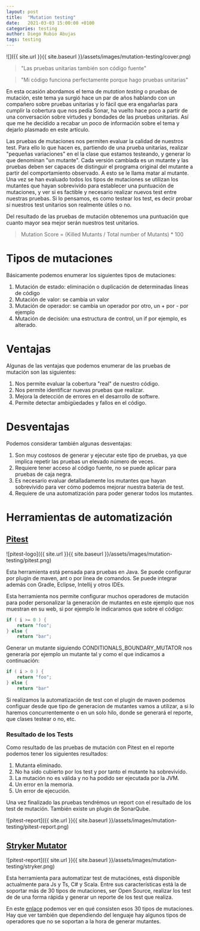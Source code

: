 ```yaml
---
layout: post
title:  "Mutation testing"
date:   2021-03-03 15:00:00 +0100
categories: testing
author: Diego Rubio Abujas
tags: testing
---
```


![]({{ site.url }}{{ site.baseurl }}/assets/images/mutation-testing/cover.png)

> "Las pruebas unitarias también son código fuente"

> "Mi código funciona perfectamente porque hago pruebas unitarias"

En esta ocasión abordamos el tema de *mutation testing* o pruebas de mutación, este tema ya surgió hace un par de años hablando con un compañero sobre pruebas unitarias y lo fácil que era engañarlas para cumplir la cobertura que nos pedía Sonar, ha vuelto hace poco a partir de una conversación sobre virtudes y bondades de las pruebas unitarias. Así que me he decidido a recabar un poco de información sobre el tema y dejarlo plasmado en este artículo.

Las pruebas de mutaciones nos permiten evaluar la calidad de nuestros test. Para ello lo que hacen es, partiendo de una prueba unitarias, realizar "pequeñas variaciones" en el la clase que estamos testeando, y generar lo que denominan "un mutante". Cada versión cambiada es un mutante y las pruebas deben ser capaces de distinguir el programa original del mutante a partir del comportamiento observado. A esto se le llama matar al mutante. Una vez se han evaluado todos los tipos de mutaciones se utilizan los mutantes que hayan sobrevivido para establecer una puntuación de mutaciones, y ver si es factible y necesario realizar nuevos test entre nuestras pruebas. Si lo pensamos, es como testear los test, es decir probar si nuestros test unitarios son realmente útiles o no. 

Del resultado de las pruebas de mutación obtenemos una puntuación que cuanto mayor sea mejor serán nuestros test unitarios.

> Mutation Score = (Killed Mutants / Total number of Mutants) * 100

# Tipos de mutaciones

Básicamente podemos enumerar los siguientes tipos de mutaciones:

1. Mutación de estado: eliminación o duplicación de determinadas líneas de código
2. Mutación de valor: se cambia un valor
3. Mutación de operador: se cambia un operador por otro, un + por - por ejemplo
4. Mutación de decisión: una estructura de control, un if por ejemplo, es alterado.

# Ventajas

Algunas de las ventajas que podemos enumerar de las pruebas de mutación son las siguientes:

1. Nos permite evaluar la cobertura "real" de nuestro código.
2. Nos permite identificar nuevas pruebas que realizar.
3. Mejora la detección de errores en el desarrollo de softwre.
4. Permite detectar ambigüedades y fallos en el código.

# Desventajas

Podemos considerar también algunas desventajas:

1. Son muy costosos de generar y ejecutar este tipo de pruebas, ya que implica repetir las pruebas un elevado número de veces. 
2. Requiere tener acceso al código fuente, no se puede aplicar para pruebas de caja negra.
3. Es necesario evaluar detalladamente los mutantes que hayan sobrevivido para ver cómo podemos mejorar nuestra batería de test.
4. Requiere de una automatización para poder generar todos los mutantes.

# Herramientas de automatización

## [Pitest](http://pitest.org/)

![pitest-logo]({{ site.url }}{{ site.baseurl }}/assets/images/mutation-testing/pitest.png)

Esta herramienta está pensada para pruebas en Java. Se puede configurar por plugin de maven, ant o por linea de comandos. Se puede integrar además con Gradle, Eclipse, Intellij y otros IDEs. 

Esta herramienta nos permite configurar muchos operadores de mutación para poder personalizar la generación de mutantes en este ejemplo que nos muestran en su web, si por ejemplo le indicaramos que sobre el código:

```java
if ( i >= 0 ) {
    return "foo";
} else {
    return "bar";
```

Generar un mutante siguiendo CONDITIONALS_BOUNDARY_MUTATOR nos generaría por ejemplo un mutante tal y como el que indicamos a continuación:

```java
if ( i > 0 ) {
    return "foo";
} else {
    return "bar"
```

Si realizamos la automatización de test con el plugin de maven podemos configuar desde que tipo de generacion de mutantes vamos a utilizar, a si lo haremos concurrentemente o en un solo hilo, donde se generará el reporte, que clases testear o no, etc.

### Resultado de los Tests

Como resultado de las pruebas de mutación con Pitest en el reporte podemos tener los siguientes resultados:

1. Mutanta eliminado.
2. No ha sido cubierto por los test y por tanto el mutante ha sobrevivido. 
3. La mutación no es válida y no ha podido ser ejecutada por la JVM.
4. Un error en la memoria.
5. Un error de ejecución.

Una vez finalizado las pruebas tendrémos un report con el resultado de los test de mutación. También existe un plugin de SonarQube.

![pitest-report]({{ site.url }}{{ site.baseurl }}/assets/images/mutation-testing/pitest-report.png)

## [Stryker Mutator](https://stryker-mutator.io)

![pitest-report]({{ site.url }}{{ site.baseurl }}/assets/images/mutation-testing/stryker.png)

Esta herramienta para automatizar test de mutaciónes, está disponible actualmente para Js y Ts, C# y Scala. Entre sus características está la de soportar más de 30 tipos de mutaciones, ser Open Source, realizar los test de de una forma rápida y generar un reporte de los test que realiza.

En este [enlace](https://stryker-mutator.io/docs/mutation-testing-elements/supported-mutators/) podemos ver en qué consisten esos 30 tipos de mutaciones. Hay que ver también que dependiendo del lenguaje hay algunos tipos de operadores que no se soportan a la hora de generar mutantes.

[](https://www.notion.so/Mutation-Testing-ba27029528544907a5fa6ee7188c5a0d#1444f50f23db4f90bf5ecefd52a285a7)

